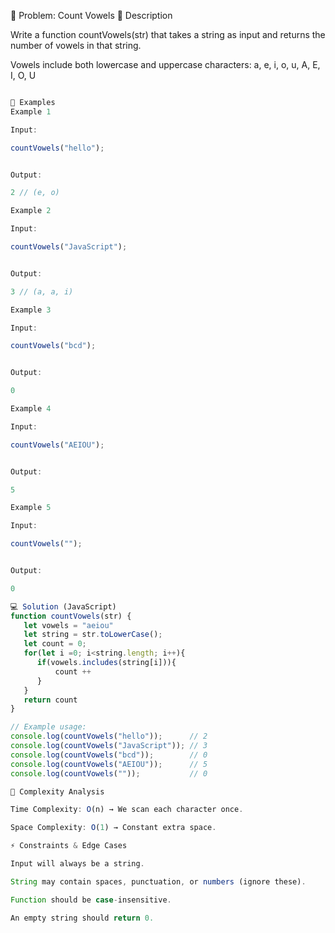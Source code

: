 📝 Problem: Count Vowels
📌 Description

Write a function countVowels(str) that takes a string as input and returns the number of vowels in that string.

Vowels include both lowercase and uppercase characters:
a, e, i, o, u, A, E, I, O, U

```javascript

🎯 Examples
Example 1

Input:

countVowels("hello");


Output:

2 // (e, o)

Example 2

Input:

countVowels("JavaScript");


Output:

3 // (a, a, i)

Example 3

Input:

countVowels("bcd");


Output:

0

Example 4

Input:

countVowels("AEIOU");


Output:

5

Example 5

Input:

countVowels("");


Output:

0

💻 Solution (JavaScript)
function countVowels(str) {
   let vowels = "aeiou"
   let string = str.toLowerCase();
   let count = 0;
   for(let i =0; i<string.length; i++){
      if(vowels.includes(string[i])){
          count ++
      }
   }
   return count
}

// Example usage:
console.log(countVowels("hello"));      // 2
console.log(countVowels("JavaScript")); // 3
console.log(countVowels("bcd"));        // 0
console.log(countVowels("AEIOU"));      // 5
console.log(countVowels(""));           // 0

🧩 Complexity Analysis

Time Complexity: O(n) → We scan each character once.

Space Complexity: O(1) → Constant extra space.

⚡ Constraints & Edge Cases

Input will always be a string.

String may contain spaces, punctuation, or numbers (ignore these).

Function should be case-insensitive.

An empty string should return 0.